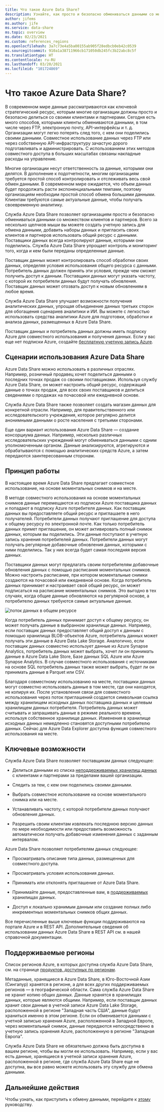 ```yaml
---
title: Что такое Azure Data Share?
description: Узнайте, как просто и безопасно обмениваться данными со множеством клиентов и партнеров с помощью Azure Data Share.
author: jifems
ms.author: jife
ms.service: data-share
ms.topic: overview
ms.date: 02/23/2021
ms.custom: references_regions
ms.openlocfilehash: 3a7c73e4a5ba00155ab905f28edbcb0eb42c0539
ms.sourcegitcommit: 910a1a38711966cb171050db245fc3b22abc8c5f
ms.translationtype: HT
ms.contentlocale: ru-RU
ms.lasthandoff: 03/20/2021
ms.locfileid: "101724869"
---
```

# <a name="what-is-azure-data-share"></a>Что такое Azure Data Share?

В современном мире данные рассматриваются как ключевой стратегический ресурс, которым многие организации должны просто и безопасно делиться со своими клиентами и партнерами. Сегодня есть много способов, которыми клиенты обмениваются данными, в том числе через FTP, электронную почту, API-интерфейсы и т. д. Организации могут легко потерять след того, с кем они поделились своими данными. Совместное использование данных через FTP или через собственную API-инфраструктуру зачастую дорого подготавливать и администрировать. С использованием этих методов совместного доступа в больших масштабах связаны накладные расходы на управление. 

Многие организации несут ответственность за данные, которыми они делятся. В дополнение к подотчетности, многим организациям требуется простой способ контролировать и отслеживать весь свой обмен данными. В современном мире ожидается, что объем данных будет продолжать расти экспоненциальными темпами, поэтому организациям необходим простой способ обмена большими данными. Клиентам требуются самые актуальные данные, чтобы получать своевременную аналитику.

Служба Azure Data Share позволяет организациям просто и безопасно обмениваться данными со множеством клиентов и партнеров. Всего за несколько щелчков мыши вы можете создать учетную запись для обмена данными, добавить наборы данных и пригласить своих клиентов и партнеров использовать общий ресурс с данными. Поставщики данных всегда контролируют данные, которыми они поделились. Служба Azure Data Share упрощает контроль и мониторинг того, когда и кем были переданы определенные данные. 

Поставщик данных может контролировать способ обработки своих данных, определяя условия использования общего ресурса с данными. Потребитель данных должен принять эти условия, прежде чем сможет получить доступ к данным. Поставщики данных могут указать частоту, с которой их потребители данных будут получать обновления. Поставщик данных может отозвать доступ к новым обновлениям в любое время. 

Служба Azure Data Share улучшает возможности получения аналитических данных, упрощая объединение данных третьих сторон для обогащения сценариев аналитики и ИИ. Вы можете с легкостью использовать средства аналитики Azure для подготовки, обработки и анализа данных, размещенных в Azure Data Share. 

Поставщик данных и потребитель данных должны иметь подписку Azure для совместного использования и получения данных. Если у вас еще нет подписки Azure, создайте [бесплатную учетную запись Azure](https://azure.microsoft.com/free/).

## <a name="scenarios-for-azure-data-share"></a>Сценарии использования Azure Data Share

Azure Data Share можно использовать в различных отраслях. Например, розничный продавец хочет поделиться данными о последних точках продаж со своими поставщиками. Используя службу Azure Data Share, он может настроить общий ресурс, содержащий данные о точках продаж, для всех своих поставщиков и делиться сведениями о продажах на почасовой или ежедневной основе. 

Служба Azure Data Share также позволяет создать магазин данных для конкретной отрасли. Например, для правительственного или исследовательского учреждения, которое регулярно делится анонимными данными о росте населения с третьими сторонами. 

Еще один вариант использования Azure Data Share — создание консорциума данных. Например, несколько различных исследовательских учреждений могут обмениваться данными с одним уполномоченным органом. Данные анализируются, агрегируются и обрабатываются с помощью аналитических средств Azure, а затем передаются заинтересованным сторонам. 

## <a name="how-it-works"></a>Принцип работы

В настоящее время Azure Data Share предлагает совместное использование, на основе моментальных снимков и на месте. 

В методе совместного использования на основе моментальных снимков данные перемещаются из подписки Azure поставщика данных и попадают в подписку Azure потребителя данных. Как поставщик данных вы предоставляете общий ресурс и приглашаете в него получателей. Потребители данных получают приглашение для доступа к общему ресурсу по электронной почте. Как только потребитель данных примет приглашение, он может активировать полный снимок данных, которым вы поделились. Эти данные поступают в учетную запись хранения потребителей данных. Потребители данных могут получать регулярные добавочные обновления данных, которыми с ними поделились. Так у них всегда будет самая последняя версия данных. 

Поставщики данных могут предлагать своим потребителям добавочные обновления данных с помощью расписания моментальных снимков. Можно настроить расписание, при котором моментальные снимки создаются на почасовой или ежедневной основе. Когда потребитель данных принимает и настраивает свой общий ресурс, он может подписаться на расписание моментальных снимков. Это выгодно в тех случаях, когда общие данные обновляются на регулярной основе, а потребителю данных требуются самые актуальные данные. 

![поток данных в общем ресурсе](media/data-share-flow.png)

Когда потребитель данных принимает доступ к общему ресурсу, он может получать данные в выбранном хранилище данных. Например, если поставщик данных предоставляет общий доступ к данным с помощью хранилища BLOB-объектов Azure, потребитель данных может получать эти данные в Azure Data Lake Storage. Аналогично, если поставщик данных совместно использует данные из Azure Synapse Analytics, потребитель данных может выбрать, хочет ли он принимать данные в Azure Data Lake Store, Базе данных SQL Azure или Azure Synapse Analytics. В случае совместного использования с источниками на основе SQL потребитель данных также может выбрать, будет ли он принимать данные в Parquet или CSV. 

Благодаря совместному использованию на месте, поставщики данных могут совместно использовать данные в том месте, где они находятся, не копируя их. После установления связи для совместного использования через поток приглашений создается символьная ссылка между хранилищем исходных данных поставщика данных и целевым хранилищем данных потребителя. Потребитель данных может считывать и запрашивать данные в режиме реального времени, используя собственное хранилище данных. Изменения в хранилище исходных данных немедленно становятся доступными потребителю данных. Сейчас для Azure Data Explorer доступна функция совместного использования на месте.

## <a name="key-capabilities"></a>Ключевые возможности

Служба Azure Data Share позволяет поставщикам данных следующее:

* Делиться данными из списка [неподдерживаемых хранилищ данных](supported-data-stores.md) с клиентами и партнерами за пределами вашей организации.

* Следить за тем, с кем они поделились своими данными.

* Выбрать совместное использование на основе моментального снимка или на месте.

* Устанавливать частоту, с которой потребители данных получают обновления данных.

* Разрешить своим клиентам извлекать последнюю версию данных по мере необходимости или предоставить возможность автоматически получать добавочные изменения данных с заданным интервалом.

Azure Data Share позволяет потребителям данных следующее: 

* Просматривать описание типа данных, размещенных для совместного доступа.

* Просматривать условия использования данных.

* Принимать или отклонять приглашение от Azure Data Share.

* Принимайте данные, предоставленные вам, в [поддерживаемых](supported-data-stores.md) хранилищах данных.

* Доступ к локально хранимым данным или создание полных либо инкрементных моментальных снимков общих данных.

Все перечисленные выше ключевые функции поддерживаются на портале Azure и в REST API. Дополнительные сведения об использовании данных Azure Data Share в REST API см. в нашей справочной документации. 

## <a name="supported-regions"></a>Поддерживаемые регионы

Список регионов Azure, в которых доступна служба Azure Data Share, см. на странице [продуктов, доступных по регионам](https://azure.microsoft.com/global-infrastructure/services/?products=data-share). 

Метаданные, хранящиеся в Azure Data Share, в Юго-Восточной Азии (Сингапур) хранятся в регионе, а для всех других поддерживаемых регионов — в географической области. Сама служба Azure Data Share не хранит копию общих данных. Данные хранятся в хранилищах данных, которые являются общими. Например, если поставщик данных хранит свои данные в учетной записи Azure Data Lake Storage, расположенной в регионе "Западная часть США", данные будут храниться именно в этом регионе. Если он обменивается данными с учетной записью хранения Azure, расположенной в Западной Европе, через моментальный снимок, данные передаются непосредственно в учетную запись хранения Azure, расположенную в регионе "Западная Европа". 

Служба Azure Data Share не обязательно должна быть доступна в вашем регионе, чтобы вы могли ее использовать. Например, если у вас есть данные, хранящиеся в учетной записи хранения Azure, расположенной в регионе, где служба Azure Data Share еще не доступна, вы все равно можете использовать эту службу для обмена данными. 

## <a name="next-steps"></a>Дальнейшие действия

Чтобы узнать, как приступить к обмену данными, перейдите к [этому](share-your-data.md) руководству.
